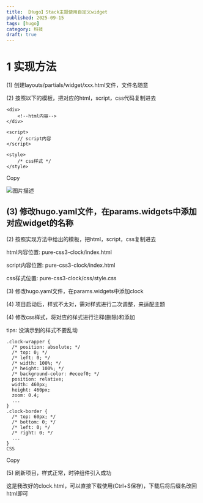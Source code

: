 ```yaml
---
title: 【Hugo】Stack主题使用自定义widget
published: 2025-09-15
tags: [hugo]
category: 科技
draft: true
---
```

# 1 实现方法

(1) 创建layouts/partials/widget/xxx.html文件，文件名随意

(2) 按照以下的模板，把对应的html，script，css代码复制进去

```
<div>
    <!--html内容-->
</div>

<script>
    // script内容
</script>

<style>
    /* css样式 */
</style>

```
Copy


![图片描述](https://letere-gzj.github.io/hugo-stack/p/hugo/custom-stack-widget/%E5%BC%95%E5%85%A5%E6%97%B6%E9%92%9F%E7%BB%84%E4%BB%B61.png)


## (3) 修改hugo.yaml文件，在params.widgets中添加对应widget的名称

(2) 按照实现方法中给出的模板，把html，script，css复制进去

html内容位置: pure-css3-clock/index.html

script内容位置: pure-css3-clock/index.html

css样式位置: pure-css3-clock/css/style.css

(3) 修改hugo.yaml文件，在params.widgets中添加clock

(4) 项目启动后，样式不太对，需对样式进行二次调整，来适配主题

(4) 修改css样式，将对应的样式进行注释(删除)和添加

tips: 没演示到的样式不要乱动


```
.clock-wrapper {
  /* position: absolute; */
  /* top: 0; */
  /* left: 0; */
  /* width: 100%; */
  /* height: 100%; */
  /* background-color: #eceef0; */
  position: relative;
  width: 460px;
  height: 460px;
  zoom: 0.4;
  ...
}
.clock-border {
  /* top: 60px; */
  /* bottom: 0; */
  /* left: 0; */
  /* right: 0; */
  ...
}
CSS
```


Copy

(5) 刷新项目，样式正常，时钟组件引入成功

这是我改好的clock.html，可以直接下载使用(Ctrl+S保存)，下载后将后缀名改回html即可

